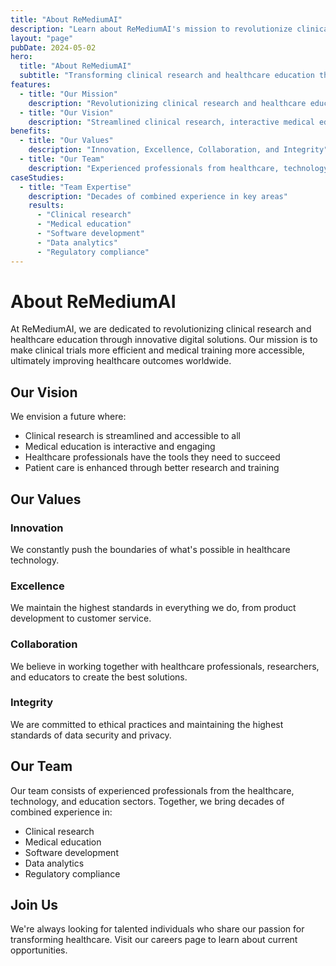 ```yaml
---
title: "About ReMediumAI"
description: "Learn about ReMediumAI's mission to revolutionize clinical research and healthcare education through innovative digital solutions."
layout: "page"
pubDate: 2024-05-02
hero:
  title: "About ReMediumAI"
  subtitle: "Transforming clinical research and healthcare education through innovation"
features:
  - title: "Our Mission"
    description: "Revolutionizing clinical research and healthcare education through innovative digital solutions"
  - title: "Our Vision"
    description: "Streamlined clinical research, interactive medical education, and enhanced patient care"
benefits:
  - title: "Our Values"
    description: "Innovation, Excellence, Collaboration, and Integrity"
  - title: "Our Team"
    description: "Experienced professionals from healthcare, technology, and education sectors"
caseStudies:
  - title: "Team Expertise"
    description: "Decades of combined experience in key areas"
    results:
      - "Clinical research"
      - "Medical education"
      - "Software development"
      - "Data analytics"
      - "Regulatory compliance"
---
```


# About ReMediumAI

At ReMediumAI, we are dedicated to revolutionizing clinical research and healthcare education through innovative digital solutions. Our mission is to make clinical trials more efficient and medical training more accessible, ultimately improving healthcare outcomes worldwide.

## Our Vision

We envision a future where:
- Clinical research is streamlined and accessible to all
- Medical education is interactive and engaging
- Healthcare professionals have the tools they need to succeed
- Patient care is enhanced through better research and training

## Our Values

### Innovation
We constantly push the boundaries of what's possible in healthcare technology.

### Excellence
We maintain the highest standards in everything we do, from product development to customer service.

### Collaboration
We believe in working together with healthcare professionals, researchers, and educators to create the best solutions.

### Integrity
We are committed to ethical practices and maintaining the highest standards of data security and privacy.

## Our Team

Our team consists of experienced professionals from the healthcare, technology, and education sectors. Together, we bring decades of combined experience in:
- Clinical research
- Medical education
- Software development
- Data analytics
- Regulatory compliance

## Join Us

We're always looking for talented individuals who share our passion for transforming healthcare. Visit our careers page to learn about current opportunities. 
 